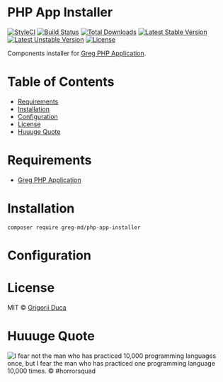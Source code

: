 # PHP App Installer

[![StyleCI](https://styleci.io/repos/95817104/shield?style=flat)](https://styleci.io/repos/95817104)
[![Build Status](https://travis-ci.org/greg-md/php-app-installer.svg)](https://travis-ci.org/greg-md/php-app-installer)
[![Total Downloads](https://poser.pugx.org/greg-md/php-app-installer/d/total.svg)](https://packagist.org/packages/greg-md/php-app-installer)
[![Latest Stable Version](https://poser.pugx.org/greg-md/php-app-installer/v/stable.svg)](https://packagist.org/packages/greg-md/php-app-installer)
[![Latest Unstable Version](https://poser.pugx.org/greg-md/php-app-installer/v/unstable.svg)](https://packagist.org/packages/greg-md/php-app-installer)
[![License](https://poser.pugx.org/greg-md/php-app-installer/license.svg)](https://packagist.org/packages/greg-md/php-app-installer)

Components installer for [Greg PHP Application](https://github.com/greg-md/php-app).

# Table of Contents

* [Requirements](#requirements)
* [Installation](#installation)
* [Configuration](#configuration)
* [License](#license)
* [Huuuge Quote](#huuuge-quote)

# Requirements

* [Greg PHP Application](https://github.com/greg-md/php-app)

# Installation

`composer require greg-md/php-app-installer`

# Configuration

# License

MIT © [Grigorii Duca](http://greg.md)

# Huuuge Quote

![I fear not the man who has practiced 10,000 programming languages once, but I fear the man who has practiced one programming language 10,000 times. &copy; #horrorsquad](http://greg.md/huuuge-quote-fb.jpg)
